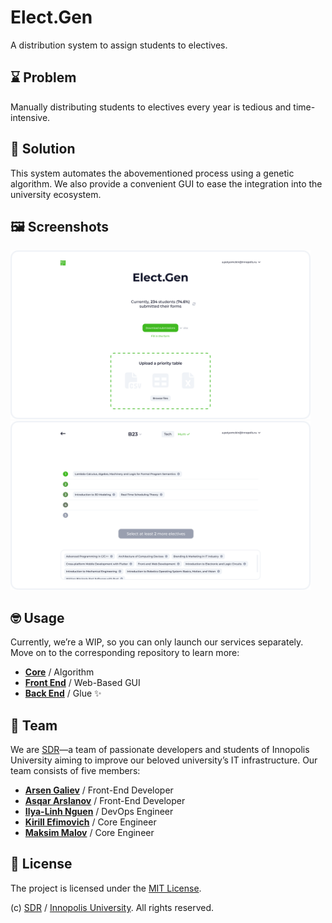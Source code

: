 # Elect.Gen

A distribution system to assign students to electives.

## ⌛ Problem

Manually distributing students to electives every year is tedious and time-intensive.

## 🚀 Solution

This system automates the abovementioned process using a genetic algorithm. We also provide a convenient GUI to ease the integration into the university ecosystem.

## 🖼️ Screenshots

<img src="public/page-1.png" width="480" />

<img src="public/page-2.png" width="480" />

## 🤓 Usage

Currently, we&CloseCurlyQuote;re a WIP, so you can only launch our services separately. Move on to the corresponding repository to learn more:

- **[Core](https://gitlab.pg.innopolis.university/sdr-sum24/elect-gen-core)** / Algorithm
- **[Front End](https://gitlab.pg.innopolis.university/sdr-sum24/elect-gen-frontend)** / Web-Based GUI
- **[Back End](https://gitlab.pg.innopolis.university/sdr-sum24/elect-gen-backend)** / Glue ✨

## 🎉 Team

We are [SDR](https://gitlab.pg.innopolis.university/sdr-sum24/)&mdash;a team of passionate developers and students of Innopolis University aiming to improve our beloved university&CloseCurlyQuote;s IT infrastructure. Our team consists of five members:

- **[Arsen Galiev](https://gitlab.pg.innopolis.university/a.galiev)** / Front-End Developer
- **[Asqar Arslanov](https://gitlab.pg.innopolis.university/a.arslanov)** / Front-End Developer
- **[Ilya-Linh Nguen](https://gitlab.pg.innopolis.university/i.nguen)** / DevOps Engineer
- **[Kirill Efimovich](https://gitlab.pg.innopolis.university/m.malov)** / Core Engineer
- **[Maksim Malov](https://gitlab.pg.innopolis.university/m.malov)** / Core Engineer

## 📄 License

The project is licensed under the [MIT License](/LICENSE).

(c) [SDR](https://gitlab.pg.innopolis.university/sdr-sum24/) / [Innopolis University](https://innopolis.university/en/). All rights reserved.
